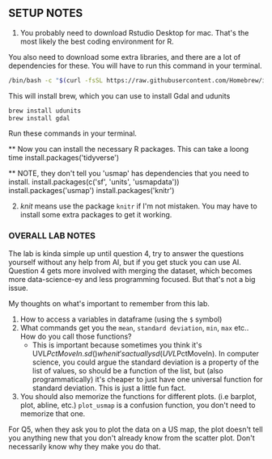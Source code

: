 <!-- Karel Notes -->

## SETUP NOTES

1. You probably need to download Rstudio Desktop for mac. That's the most likely the best coding environment for R.

You also need to download some extra libraries, and there are a lot of dependencies for these. You will have to run this command in your terminal.

```sh
/bin/bash -c "$(curl -fsSL https://raw.githubusercontent.com/Homebrew/install/HEAD/install.sh)"
```

This will install brew, which you can use to install Gdal and udunits
```sh
brew install udunits
brew install gdal
```

Run these commands in your terminal.

** Now you can install the necessary R packages. This can take a loong time
install.packages('tidyverse')

** NOTE, they don't tell you 'usmap' has dependencies that you need to install.
install.packages(c('sf', 'units', 'usmapdata'))
install.packages('usmap')
install.packages('knitr')

2.  *knit* means use the package `knitr` if I'm not mistaken. You may have to install some extra packages to get it working.


### OVERALL LAB NOTES

The lab is kinda simple up until question 4, try to answer the questions yourself without any help from AI, but if you get stuck you can use AI. Question 4 gets more involved with merging the dataset, which becomes more data-science-ey and less programming focused. But that's not a big issue. 

My thoughts on what's important to remember from this lab.

1. How to access a variables in dataframe (using the `$` symbol)
2. What commands get you the `mean`, `standard deviation`, `min`, `max` etc.. How do you call those functions?
    - This is important because sometimes you think it's UVL$PctMoveIn.sd() when it's actually sd(UVL$PctMoveIn). In computer science, you could argue the standard deviation is a property of the list of values, so should be a function of the list, but (also programmatically) it's cheaper to just have one universal function for standard deviation. This is just a little fun fact.
3. You should also memorize the functions for different plots. (i.e barplot, plot, abline, etc.) `plot_usmap` is a confusion function, you don't need to memorize that one.


For Q5, when they ask you to plot the data on a US map, the plot doesn't tell you anything new that you don't already know from the scatter plot. Don't necessarily know why they make you do that.



